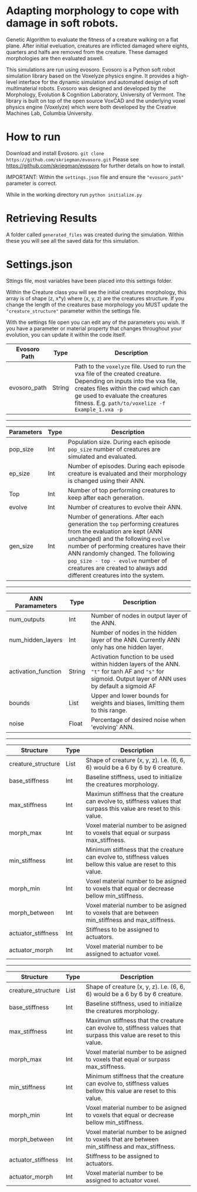 # Adapting morphology to cope with damage in soft robots.
Genetic Algorithm to evaluate the fitness of a creature walking on a flat plane. After initial eveluation, creatures are inflicted damaged where eights, quarters and halfs are removed from the creature. These damaged morphologies are then evaluated aswell.

This simulations are run using evosoro. Evosoro is a Python soft robot simulation library based on the Voxelyze physics engine. It provides a high-level interface for the dynamic simulation and automated design of soft multimaterial robots. Evosoro was designed and developed by the Morphology, Evolution & Cognition Laboratory, University of Vermont. The library is built on top of the open source VoxCAD and the underlying voxel physics engine (Voxelyze) which were both developed by the Creative Machines Lab, Columbia University.

# How to run
Download and install Evosoro.
`git clone https://github.com/skriegman/evosoro.git`
Please see https://github.com/skriegman/evosoro for further details on how to install.

IMPORTANT: Within the `settings.json` file and ensure the `"evosoro_path"` parameter is correct.

While in the working directory run `python initialize.py`

# Retrieving Results

A folder called `generated_files` was created during the simulation. Within these you will see all the saved data for this simulation. 

# Settings.json
Sttings file, most variables have been placed into this settings folder.

Within the Creature class you will see the initial creatures morphology, this array is of shape (z, x*y) where (x, y, z) are the creatures structure. If you change the length of the creatures base morphology you MUST update the `"creature_structure"` parameter within the settings file. 

With the settings file open you can edit any of the parameters you wish. If you have a parameter or material property that changes throughout your evolution, you can update it within the code itself.

| Evosoro Path  |Type     |Description                                                                                                    |
| ------------- |---------|---------------------------------------------------------------------------------------------------------------|
| evosoro_path  | String  | Path to the `voxelyze` file. Used to run the vxa file of the created creature. Depending on inputs into the vxa file, creates files within the cwd                                which can ge used to evaluate the creatures fitness. E.g. `path/to/voxelize -f Example_1.vxa -p` |

***

| Parameters    |Type     |Description                                                                                                    |
| ------------- |---------|---------------------------------------------------------------------------------------------------------------|
| pop_size      | Int     | Population size. During each episode `pop_size` number of creatures are simulated and evaluated.              |
| ep_size       | Int     | Number of episodes. During each episode creature is evaluated and their morphology is changed using their ANN.|
| Top           | Int     | Number of top performing creatures to keep after each generation.                                             |
| evolve        | Int     | Number of creatures to evolve their ANN.                                                                      |
| gen_size      | Int     | Number of generations. After each generation the `top` performing creatures from the evaluation are kept (ANN unchanged) and the following `evolve`                               number of performing creatures have their ANN randomly changed. The following `pop_size - top - evolve` number of creatures are created to always add                             different creatures into the system.|

***

| ANN Paramameters     |Type     |Description                                                                                                    |
| -------------------- |---------|---------------------------------------------------------------------------------------------------------------|
| num_outputs          | Int     | Number of nodes in output layer of the ANN.                                                                   |
| num_hidden_layers    | Int     | Number of nodes in the hidden layer of the ANN. Currently ANN only has one hidden layer.                      |
| activation_function  | String  | Activation function to be used within hidden layers of the ANN. `"t"` for tanh AF and `"s"` for sigmoid. Output layer of ANN uses by default a                                    sigmoid AF                                                                                                    |
| bounds               | List    | Upper and lower bounds for weights and biases, limitting them to this range.                                  |
| noise                | Float   | Percentage of desired noise when 'evolving' ANN.                                                              |

***

| Structure          |Type     |Description                                                                                                    |
| -------------------|---------|---------------------------------------------------------------------------------------------------------------|
| creature_structure | List    | Shape of creature (x, y, z). I.e. (6, 6, 6) would be a 6 by 6 by 6 creature.                                  |
| base_stiffness     | Int     | Baseline stiffness, used to initialize the creatures morphology.                                              |
| max_stiffness      | Int     | Maximun stiffness that the creature can evolve to, stiffness values that surpass this value are reset to this value. |
| morph_max          | Int     | Voxel material number to be asigned to voxels that equal or surpass max_stiffness.                            |
| min_stiffness      | Int     | Minimum stiffness that the creature can evolve to, stiffness values bellow this value are reset to this value.|
| morph_min          | Int     | Voxel material number to be asigned to voxels that equal or decrease bellow min_stiffness.                    |
| morph_between      | Int     | Voxel material number to be asigned to voxels that are between min_stiffness and max_stiffness.               |
| actuator_stiffness | Int     | Stiffness to be assigned to actuators.                                                                        |
| actuator_morph     | Int     | Voxel material number to be assigned to actuator voxel.                                                       |

***

| Structure          |Type     |Description                                                                                                    |
| -------------------|---------|---------------------------------------------------------------------------------------------------------------|
| creature_structure | List    | Shape of creature (x, y, z). I.e. (6, 6, 6) would be a 6 by 6 by 6 creature.                                  |
| base_stiffness     | Int     | Baseline stiffness, used to initialize the creatures morphology.                                              |
| max_stiffness      | Int     | Maximun stiffness that the creature can evolve to, stiffness values that surpass this value are reset to this value. |
| morph_max          | Int     | Voxel material number to be asigned to voxels that equal or surpass max_stiffness.                            |
| min_stiffness      | Int     | Minimum stiffness that the creature can evolve to, stiffness values bellow this value are reset to this value.|
| morph_min          | Int     | Voxel material number to be asigned to voxels that equal or decrease bellow min_stiffness.                    |
| morph_between      | Int     | Voxel material number to be asigned to voxels that are between min_stiffness and max_stiffness.               |
| actuator_stiffness | Int     | Stiffness to be assigned to actuators.                                                                        |
| actuator_morph     | Int     | Voxel material number to be assigned to actuator voxel.                                                       |

